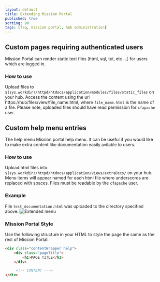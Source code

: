 ```yaml
---
layout: default
title: Extending Mission Portal
published: true
sorting: 90
tags: [faq, mission portal, hub administration]
---
```


## Custom pages requiring authenticated users

Mission Portal can render static text files (html, sql, txt, etc ...) for users
which are logged in.

### How to use

Upload files to
`$(sys.workdir)/httpd/htdocs/application/modules/files/static_files` on your
hub. Access the content using the url https://hub/files/view/file_name.html,
where `file_name.html` is the name of a file. Please note, uploaded files should
have read permission for `cfapache` user.

## Custom help menu entries

The help menu Mission portal help menu. It can be useful if you would like to
make extra content like documentation easily avilable to users.

### How to use

Upload html files into
`$(sys.workdir)/httpd/htdocs/application/views/extraDocs/` on your hub. Menu
items will appear named for each html file where underscores are replaced with
spaces. Files must be readable by the `cfapache` user.


### Example

File `test_documentation.html` was uploaded to the directory specified above.
![Extended menu](extended-menu.png)

### Mission Portal Style

Use the following structure in your HTML to style the page the same as the rest
of Mission Portal.

```html
<div class="contentWrapper help">
    <div class="pageTitle">
        <h1>PAGE TITLE</h1>
    </div>

     <!-- CONTENT --->
</div>
```
